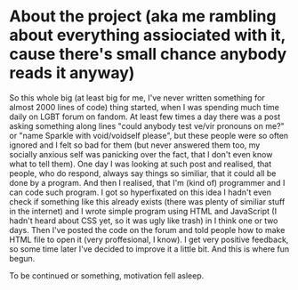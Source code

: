 # About the project (aka me rambling about everything assiociated with it, cause there's small chance anybody reads it anyway)
So this whole big (at least big for me, I've never written something for almost 2000 lines of code) thing started, when I was spending much time daily on LGBT forum on fandom. At least few times a day there was a post asking something along lines "could anybody test ve/vir pronouns on me?" or "name Sparkle with void/voidself please", but these people were so often ignored and I felt so bad for them (but never answered them too, my socially anxious self was panicking over the fact, that I don't even know what to tell them). One day I was looking at such post and realised, that people, who do respond, always say things so similiar, that it could all be done by a program. And then I realised, that I'm (kind of) programmer and I can code such program. I got so hyperfixated on this idea I hadn't even check if something like this already exists (there was plenty of similiar stuff in the internet) and I wrote simple program using HTML and JavaScript (I hadn't heard about CSS yet, so it was ugly like trash) in I think one or two days. Then I've posted the code on the forum and told people how to make HTML file to open it (very proffesional, I know). I get very positive feedback, so some time later I've decided  to improve it a little bit. And this is where fun begun.

To be continued or something, motivation fell asleep.

